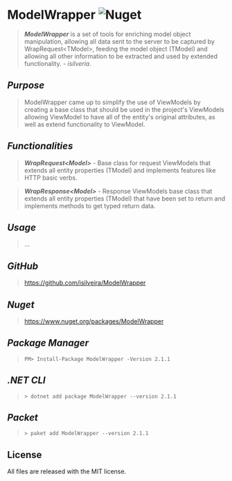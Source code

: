# ModelWrapper ![Nuget](https://img.shields.io/nuget/v/ModelWrapper)

>***ModelWrapper*** is a set of tools for enriching model object manipulation, allowing all data sent to the server to be captured by WrapRequest\<TModel>, feeding the model object (TModel) and allowing all other information to be extracted and used by extended functionality. - *isilveria*.

*Purpose*
----
> ModelWrapper came up to simplify the use of ViewModels by creating a base class that should be used in the project's ViewModels allowing ViewModel to have all of the entity's original attributes, as well as extend functionality to ViewModel.
    
*Functionalities*
----
> ***WrapRequest\<Model>*** - Base class for request ViewModels that extends all entity properties (TModel) and implements features like HTTP basic verbs.

> ***WrapResponse\<Model>*** - Response ViewModels base class that extends all entity properties (TModel) that have been set to return and implements methods to get typed return data.

*Usage*
----
>...

*GitHub*
----
> https://github.com/isilveira/ModelWrapper

*Nuget*
----
> https://www.nuget.org/packages/ModelWrapper

*Package Manager*
----
> ```PM> Install-Package ModelWrapper -Version 2.1.1```

*.NET CLI*
----
> ```> dotnet add package ModelWrapper --version 2.1.1```

*Packet*
----
> ```> paket add ModelWrapper --version 2.1.1```

## License

All files are released with the MIT license.
  
  [nuget-img]: https://img.shields.io/nuget/v/ModelWrapper.svg
  [nuget]: https://www.nuget.org/packages/ModelWrapper
